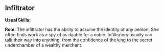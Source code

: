 Infiltrator
-----------

__Usual Skills:__

__Role:__ The infiltrator has the ability to assume the identity of any person. She often finds work as a spy of as double for a noble. Infiltrators usually can talk their way into anything, from the confidence of the king to the secret underchamber of a wealthy merchant.
